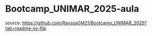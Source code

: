 # Bootcamp_UNIMAR_2025-aula
source: https://github.com/RayssaGM21/Bootcamp_UNIMAR_2025?tab=readme-ov-file
